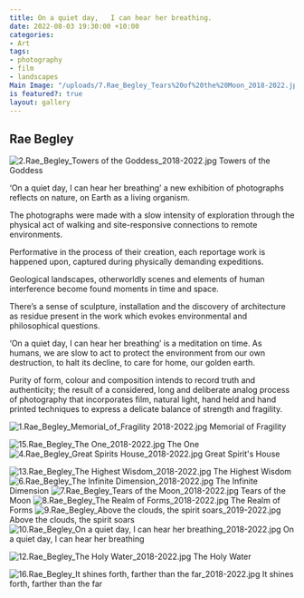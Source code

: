 ```yaml
---
title: On a quiet day,   I can hear her breathing.
date: 2022-08-03 19:30:00 +10:00
categories:
- Art
tags:
- photography
- film
- landscapes
Main Image: "/uploads/7.Rae_Begley_Tears%20of%20the%20Moon_2018-2022.jpg"
is featured?: true
layout: gallery
---
```


## Rae Begley
![2.Rae_Begley_Towers of the Goddess_2018-2022.jpg](/uploads/2.Rae_Begley_Towers%20of%20the%20Goddess_2018-2022.jpg)
Towers of the Goddess    


‘On a quiet day, I can hear her breathing’ a new exhibition of photographs reflects on nature, on Earth as a living organism.

The photographs were made with a slow intensity of exploration through the physical act of walking and site-responsive connections to remote environments.

Performative in the process of their creation, each reportage work is happened upon, captured during physically demanding expeditions.

Geological landscapes, otherworldly scenes and elements of human interference become found moments in time and space.

There’s a sense of sculpture, installation and the discovery of architecture as residue present in the work which evokes environmental and philosophical questions.

‘On a quiet day, I can hear her breathing’ is a meditation on time. As humans, we are slow to act to protect the environment from our own destruction, to halt its decline, to care for home, our golden earth.

Purity of form, colour and composition intends to record truth and authenticity; the result of a considered, long and deliberate analog process of photography that incorporates film, natural light, hand held and hand printed techniques to express a delicate balance of strength and fragility.

![1.Rae_Begley_Memorial_of_Fragility 2018-2022.jpg](/uploads/1.Rae_Begley_Memorial_of_Fragility%202018-2022.jpg)
Memorial of Fragility 


![15.Rae_Begley_The One_2018-2022.jpg](/uploads/15.Rae_Begley_The%20One_2018-2022.jpg)
The One
![4.Rae_Begley_Great Spirits House_2018-2022.jpg](/uploads/4.Rae_Begley_Great%20Spirits%20House_2018-2022.jpg)
Great Spirit's House

![13.Rae_Begley_The Highest Wisdom_2018-2022.jpg](/uploads/13.Rae_Begley_The%20Highest%20Wisdom_2018-2022.jpg)
The Highest Wisdom
![6.Rae_Begley_The Infinite Dimension_2018-2022.jpg](/uploads/6.Rae_Begley_The%20Infinite%20Dimension_2018-2022.jpg)
The Infinite Dimension
![7.Rae_Begley_Tears of the Moon_2018-2022.jpg](/uploads/7.Rae_Begley_Tears%20of%20the%20Moon_2018-2022.jpg)
Tears of the Moon
![8.Rae_Begley_The Realm of Forms_2018-2022.jpg](/uploads/8.Rae_Begley_The%20Realm%20of%20Forms_2018-2022.jpg)
The Realm of Forms
![9.Rae_Begley_Above the clouds, the spirit soars_2019-2022.jpg](/uploads/9.Rae_Begley_Above%20the%20clouds,%20the%20spirit%20soars_2019-2022.jpg)
Above the clouds, the spirit soars
![10.Rae_Begley_On a quiet day, I can hear her breathing_2018-2022.jpg](/uploads/10.Rae_Begley_On%20a%20quiet%20day,%20I%20can%20hear%20her%20breathing_2018-2022.jpg)
On a quiet day, I can hear her breathing

![12.Rae_Begley_The Holy Water_2018-2022.jpg](/uploads/12.Rae_Begley_The%20Holy%20Water_2018-2022.jpg)
The Holy Water





![16.Rae_Begley_It shines forth, farther than the far_2018-2022.jpg](/uploads/16.Rae_Begley_It%20shines%20forth,%20farther%20than%20the%20far_2018-2022.jpg)
It shines forth, farther than the far
